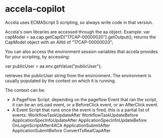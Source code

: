 # accela-copilot

Accela uses ECMAScript 5 scripting, so always write code in that version.

Accela's own libraries are accessed through the aa object.
Example:
var capModel = aa.cap.getCapID("17CAP-00000020").getOutput();
returns the CapModel object with an AltId of "17CAP-00000020";

You can also access the environment session variables that accela provides for your scripting, by accessing:

var publicUser = aa.env.getValue("publicUser");

retrieves the publicUser string from the environment. The environment is usually populated by the context on which it is running.

The context can be:
- A PageFlow Script: depending on the pageflow Event that ran the script, it can be an onLoad event, or a BeforeClick event, or an AfterClick event.
- A Event Script that runs once the event is fired, this is a partial list of events:
  WorkflowTaskUpdateAfter
  WorkflowTaskUpdateBefore
  ApplicationSpecInfoUpdateAfter
  ApplicationSpecInfoUpdateBefore
  OnLoginScriptAfter4ACA
  ApplicationSubmitAfter
  ApplicationSubmitBefore
  ConvertToRealCapAfter


  
